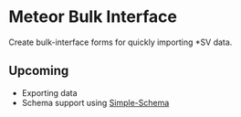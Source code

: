 # Meteor Bulk Interface

Create bulk-interface forms for quickly importing *SV data.

## Upcoming

* Exporting data
* Schema support using [Simple-Schema](https://github.com/aldeed/meteor-simple-schema)